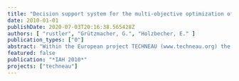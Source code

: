 ```yaml
---
title: "Decision support system for the multi-objective optimization of bank filtration systems"
date: 2010-01-01
publishDate: 2020-07-03T20:16:38.565428Z
authors: [ "rustler", "Grützmacher, G.", "Holzbecher, E." ]
publication_types: ["0"]
abstract: "Within the European project TECHNEAU (www.techneau.org) the Berlin Center of Competence for Water (KWB) is investigating bank filtration (BF) and adjusted post-treatment as a managed aquifer recharge (MAR) technique to provide sustainable and safe drinking water supply to developing and newly industrialised countries. One of the tasks within the project is the development of a Decision Support System (DSS) to assess the feasibility of BF systems under varying boundary conditions such as: (i) quality of surface and ambient groundwater, (ii) local hydrological and hydrogeological properties (e.g. clogging layer) and (iii) well field design (distance to bank) and operation (pumping rates). Since the successful, cost-effective implementation of BF systems requires the optimization of multiple objectives such as (i) optimizing the BF share in order to maintain a predefined raw water quality, (ii) maintaining a predefined minimum travel time between bank and production well and (iii) achieving cost-efficiency of different well field design and operation schemes, all these objectives need to be addressed within the DSS."
featured: false
publication: "*IAH 2010*"
projects: ["techneau"]
---
```


